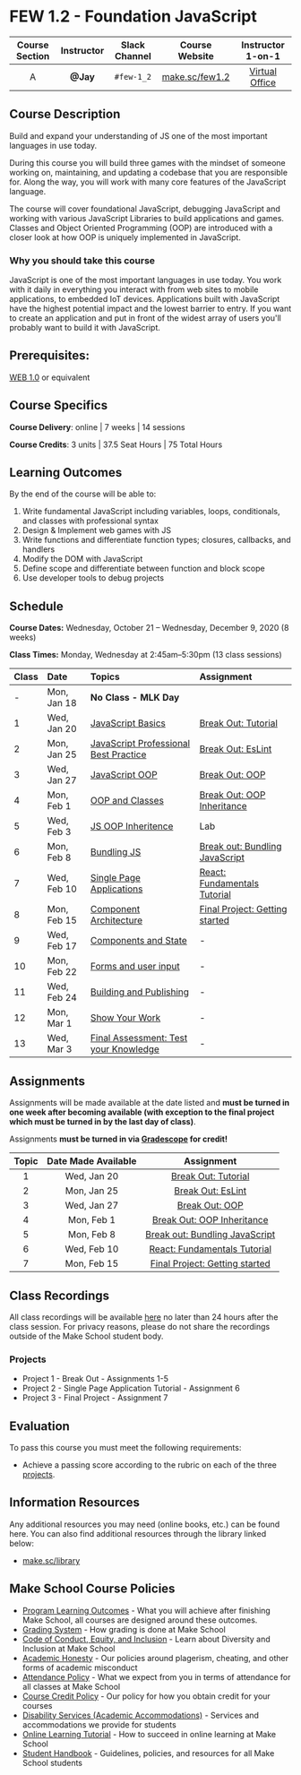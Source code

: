 # FEW 1.2 - Foundation JavaScript

| Course Section | Instructor | Slack Channel | Course Website | Instructor 1-on-1 |
| :---: | :---: | :---: | :---: | :---: |
| A | **@Jay** | `#few-1_2` | [make.sc/few1.2](https://join.slack.com/share/zt-lbncudk5-BDpt5WqMBlcULpOf1f4IuQ) | [Virtual Office](https://make.sc/jay-zoom) |

## Course Description

Build and expand your understanding of JS one of the most important languages in use today. 

During this course you will build three games with the mindset of someone working on, maintaining, and updating a codebase that you are responsible for. Along the way, you will work with many core features of the JavaScript language.

The course will cover foundational JavaScript, debugging JavaScript and working with various JavaScript Libraries to build applications and games. Classes and Object Oriented Programming (OOP) are introduced with a closer look at how OOP is uniquely implemented in JavaScript.  

### Why you should take this course

JavaScript is one of the most important languages in use today. You work with it daily in everything you interact with from web sites to mobile applications, to embedded IoT devices. Applications built with JavaScript have the highest potential impact and the lowest barrier to entry. If you want to create an application and put in front of the widest array of users you'll probably want to build it with JavaScript.

## Prerequisites:  

[WEB 1.0](https://github.com/Make-School-Courses/WEB-1.0-Web-Foundations) or equivalent

## Course Specifics

**Course Delivery**: online | 7 weeks | 14 sessions

**Course Credits**: 3 units | 37.5 Seat Hours | 75 Total Hours

## Learning Outcomes

By the end of the course will be able to:

1. Write fundamental JavaScript including variables, loops, conditionals, and classes with professional syntax
1. Design & Implement web games with JS
1. Write functions and differentiate function types; closures, callbacks, and handlers
1. Modify the DOM with JavaScript
1. Define scope and differentiate between function and block scope
1. Use developer tools to debug projects

## Schedule

**Course Dates:** Wednesday, October 21 – Wednesday, December 9, 2020 (8 weeks)

**Class Times:** Monday, Wednesday at 2:45am–5:30pm (13 class sessions)

| Class | Date | Topics | Assignment |
|:------|:-----|:-------|:-----------|
|  - |  Mon, Jan 18 | **No Class - MLK Day** | 
|  1 |  Wed, Jan 20 | [JavaScript Basics](Lessons/Lesson-01.md) | [Break Out: Tutorial](Assignments/Assignment-1-Break-Out.md) | 
|  2 |  Mon, Jan 25  | [JavaScript Professional Best Practice](Lessons/Lesson-02.md) | [Break Out: EsLint](Assignments/Assignment-2-EsLint.md) |
|  3 |  Wed, Jan 27  | [JavaScript OOP](Lessons/Lesson-03.md) | [Break Out: OOP](Assignments/Assignment-3-OOP.md) |
|  4 |  Mon, Feb 1   | [OOP and Classes](Lessons/Lesson-04.md) | [Break Out: OOP Inheritance](Assignments/Assignment-4-Inheritance.md) |
|  5 |  Wed, Feb 3   | [JS OOP Inheritence](Lessons/Lesson-05.md) | Lab |
|  6 |  Mon, Feb 8  | [Bundling JS](Lessons/Lesson-06.md) | [Break out: Bundling JavaScript](Assignments/Assignment-5-bundling.md) |
|  7 |  Wed, Feb 10  | [Single Page Applications](Lessons/Lesson-07.md) | [React: Fundamentals Tutorial](Assignments/Assignment-6-react-fundamentals.md) |
|  8 |  Mon, Feb 15  | [Component Architecture](Lessons/Lesson-08.md) | [Final Project: Getting started](./Assignments/Assignment-7-fina-project.md) |
|  9 |  Wed, Feb 17  | [Components and State](Lessons/Lesson-09.md) | - |
| 10 |  Mon, Feb 22 | [Forms and user input](Lessons/Lesson-10.md) | - | 
| 11 |  Wed, Feb 24   | [Building and Publishing](Lessons/Lesson-11.md) | - | 
| 12 |  Mon, Mar 1   | [Show Your Work](Lessons/Lesson-12.md) | - | 
| 13 |  Wed, Mar 3   | [Final Assessment: Test your Knowledge](Lessons/Lesson-13.md) | - | 

<!-- | 14 | Thu, May 14 | [Present your work](Lessons/Lesson-14.md) | - | -->

## Assignments

Assignments will be made available at the date listed and **must be turned in one week after becoming available (with exception to the final project which must be turned in by the last day of class)**.

Assignments **must be turned in via [Gradescope](https://gradescope.com) for credit!**

| Topic | Date Made Available | Assignment |
| :---: | :-----------------: | :--------: |
| 1 |  Wed, Jan 20 |  [Break Out: Tutorial](Assignments/Assignment-1-Break-Out.md) | 
| 2 |  Mon, Jan 25  | [Break Out: EsLint](Assignments/Assignment-2-EsLint.md) |
| 3 |  Wed, Jan 27  | [Break Out: OOP](Assignments/Assignment-3-OOP.md) |
| 4 |  Mon, Feb 1   | [Break Out: OOP Inheritance](Assignments/Assignment-4-Inheritance.md) |
| 5 |  Mon, Feb 8  | [Break out: Bundling JavaScript](Assignments/Assignment-5-bundling.md) |
| 6 |  Wed, Feb 10 | [React: Fundamentals Tutorial](Assignments/Assignment-6-react-fundamentals.md) |
| 7 |  Mon, Feb 15 | [Final Project: Getting started](./Assignments/Assignment-7-fina-project.md) |



## Class Recordings

All class recordings will be available [here](https://drive.google.com/drive/folders/1OJ2z6Nr2foddItk2gKUrXPxwMsGYi0i3?usp=sharing) no later than 24 hours after the class session. For privacy reasons, please do not share the recordings outside of the Make School student body.

### Projects

- Project 1 - Break Out - Assignments 1-5
- Project 2 - Single Page Application Tutorial - Assignment 6
- Project 3 - Final Project - Assignment 7

## Evaluation

To pass this course you must meet the following requirements:

- Achieve a passing score according to the rubric on each of the three [projects](#projects).

##  Information Resources

Any additional resources you may need (online books, etc.) can be found here. You can also find additional resources through the library linked below:

- [make.sc/library](http://make.sc/library)

## Make School Course Policies

- [Program Learning Outcomes](https://make.sc/program-learning-outcomes) - What you will achieve after finishing Make School, all courses are designed around these outcomes.
- [Grading System](https://make.sc/grading-system) - How grading is done at Make School
- [Code of Conduct, Equity, and Inclusion](https://make.sc/code-of-conduct) - Learn about Diversity and Inclusion at Make School
- [Academic Honesty](https://make.sc/academic-honesty-policy) - Our policies around plagerism, cheating, and other forms of academic misconduct
- [Attendance Policy](https://make.sc/attendance-policy) - What we expect from you in terms of attendance for all classes at Make School
- [Course Credit Policy](https://make.sc/course-credit-policy) - Our policy for how you obtain credit for your courses
- [Disability Services (Academic Accommodations)](https://make.sc/disability-services) - Services and accommodations we provide for students
- [Online Learning Tutorial](https://make.sc/online-learning-tutorial) - How to succeed in online learning at Make School
- [Student Handbook](https://make.sc/student-handbook) - Guidelines, policies, and resources for all Make School students


